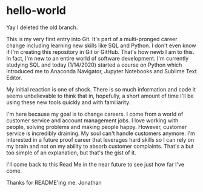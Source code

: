 # hello-world

Yay I deleted the old branch.

This is my very first entry into Git. It's part of a multi-pronged career change including learning new skills like SQL and Python. I don't even know if I'm creating this repository in Git or GitHub. That's how newb I am to this. In fact, I'm new to an entire world of software development. I'm currently studying SQL and today (1/14/2020) started a course on Python which introduced me to Anaconda Navigator, Jupyter Notebooks and Sublime Text Editor.

My initial reaction is one of shock. There is so much information and code it seems unbelievable to think that in, hopefully, a short amount of time I'll be using these new tools quickly and with familiarity.

I'm here because my goal is to change careers. I come from a world of customer service and account management jobs. I love working with people, solving problems and making people happy. However, customer service is incredibly draining. My soul can't handle customers anymore. I'm interested in a future proof career that leverages hard skills so I can rely on my brain and not on my ability to absorb customer complaints. That's a but too simple of an explanation, but that's the gist of it.

I'll come back to this Read Me in the near future to see just how far I've come.

Thanks for README'ing me. 
Jonathan

